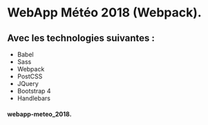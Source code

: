 # WebApp Météo 2018 (Webpack).

## Avec les technologies suivantes :
- Babel
- Sass
- Webpack
- PostCSS
- JQuery
- Bootstrap 4
- Handlebars

#### webapp-meteo_2018.
